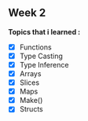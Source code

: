 ## Week 2
**Topics that i learned :**
- [X]  Functions
- [X]  Type Casting
- [X]  Type Inference
- [X]  Arrays
- [X]  Slices
- [X]  Maps
- [X]  Make()
- [X]  Structs